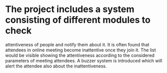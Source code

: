 # The project includes a system consisting of different modules to check
attentiveness of people and notify them about it. It is often found that attendees in
online meeting become inattentive once they join it. The list would be visible
showing the attentiveness according to the considered parameters of meeting
attendees. A buzzer system is introduced which will alert the attendee also about
the inattentiveness.
